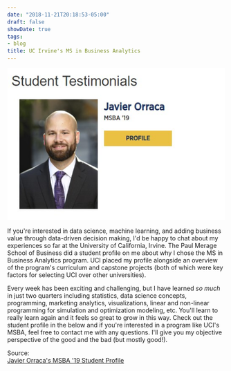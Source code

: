 ```yaml
---
date: "2018-11-21T20:18:53-05:00"
draft: false
showDate: true
tags:
- blog
title: UC Irvine's MS in Business Analytics
---
```


![](https://raw.githubusercontent.com/JavOrraca/Home/gh-pages/assets/img/UCI_Student_Profile.jpg)

If you're interested in data science, machine learning, and adding business value through data-driven decision making, I'd be happy to chat about my experiences so far at the University of California, Irvine. The Paul Merage School of Business did a student profile on me about why I chose the MS in Business Analytics program. UCI placed my profile alongside an overview of the program's curriculum and capstone projects (both of which were key factors for selecting UCI over other universities).

Every week has been exciting and challenging, but I have learned _so much_ in just two quarters including statistics, data science concepts, programming, marketing analytics, visualizations, linear and non-linear programming for simulation and optimization modeling, etc. You'll learn to really learn again and it feels so great to grow in this way. Check out the student profile in the below and if you're interested in a program like UCI's MSBA, feel free to contact me with any questions. I'll give you my objective perspective of the good and the bad (but mostly good!).

Source:
<br/>[Javier Orraca's MSBA '19 Student Profile](https://merage.uci.edu/programs/masters/master-science-business-analytics/curriculum.html)